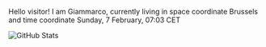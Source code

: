 Hello visitor! I am Giammarco, currently living in space coordinate Brussels and time coordinate Sunday, 7 February, 07:03 CET

![GitHub Stats](https://github-readme-stats.vercel.app/api?username=grcasanova)
